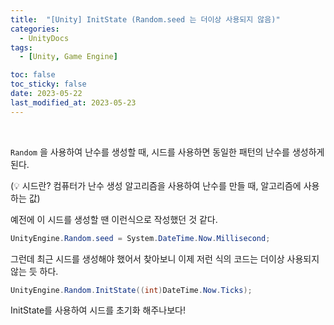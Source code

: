 ```yaml
---
title:  "[Unity] InitState (Random.seed 는 더이상 사용되지 않음)"
categories:
  - UnityDocs
tags:
  - [Unity, Game Engine]

toc: false
toc_sticky: false
date: 2023-05-22
last_modified_at: 2023-05-23
---
```


<br>

`Random` 을 사용하여 난수를 생성할 때, 시드를 사용하면 동일한 패턴의 난수를 생성하게 된다.  

(💡 시드란? 컴퓨터가 난수 생성 알고리즘을 사용하여 난수를 만들 때, 알고리즘에 사용하는 값)  

예전에 이 시드를 생성할 땐 이런식으로 작성했던 것 같다.  


```c#
UnityEngine.Random.seed = System.DateTime.Now.Millisecond;
```

그런데 최근 시드를 생성해야 했어서 찾아보니 이제 저런 식의 코드는 더이상 사용되지 않는 듯 하다.  

```c#
UnityEngine.Random.InitState((int)DateTime.Now.Ticks);
```

InitState를 사용하여 시드를 초기화 해주나보다!
